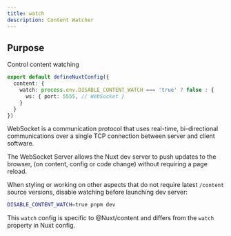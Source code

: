 ```yaml
---
title: watch
description: Content Watcher
---
```


## Purpose

Control content watching

```ts
export default defineNuxtConfig({
  content: {
    watch: process.env.DISABLE_CONTENT_WATCH === 'true' ? false : {
      ws: { port: 5555, // WebSocket }
    }
  }
})
```

WebSocket is a communication protocol that uses real-time, bi-directional communications over a single TCP connection between server and client software.

The WebSocket Server allows the Nuxt dev server to push updates to the browser, (on content, config or code change) without requiring a page reload.

When styling or working on other aspects that do not require latest `/content` source versions, disable watching before launching dev server:

```bash
DISABLE_CONTENT_WATCH=true pnpm dev
```

This `watch` config is specific to @Nuxt/content and differs from the `watch` property in Nuxt config.  